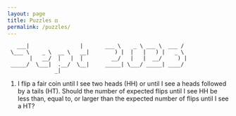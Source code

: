 ```yaml
---
layout: page
title: Puzzles ⚃
permalink: /puzzles/
---
```


```
   ___|                |       ___ \    _ \ ___ \  ___ /  
 \___ \    _ \  __ \   __|        ) |  |   |   ) |   _ \  
       |   __/  |   |  |         __/   |   |  __/     ) | 
 _____/  \___|  .__/  \__|     _____| \___/ _____| ____/  
               _|                                         
```

1. I flip a fair coin until I see two heads (HH) or until I see a heads followed by a tails (HT).
Should the number of expected flips until I see HH be less than, equal to, or larger than the expected 
number of flips until I see a HT?
